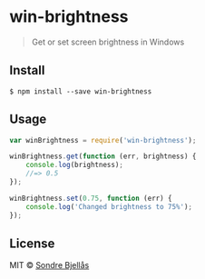 # win-brightness
> Get or set screen brightness in Windows


## Install

```
$ npm install --save win-brightness
```


## Usage

```js
var winBrightness = require('win-brightness');

winBrightness.get(function (err, brightness) {
	console.log(brightness);
	//=> 0.5
});

winBrightness.set(0.75, function (err) {
	console.log('Changed brightness to 75%');
});

```

## License

MIT © [Sondre Bjellås](http://sondreb.com)